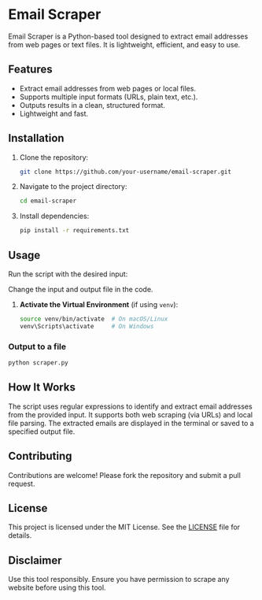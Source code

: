 # Email Scraper

Email Scraper is a Python-based tool designed to extract email addresses from web pages or text files. It is lightweight, efficient, and easy to use.

## Features

- Extract email addresses from web pages or local files.
- Supports multiple input formats (URLs, plain text, etc.).
- Outputs results in a clean, structured format.
- Lightweight and fast.

## Installation

1. Clone the repository:
   ```bash
   git clone https://github.com/your-username/email-scraper.git
   ```
2. Navigate to the project directory:
   ```bash
   cd email-scraper
   ```
3. Install dependencies:
   ```bash
   pip install -r requirements.txt
   ```

## Usage

Run the script with the desired input:

Change the input and output file in the code.

1. **Activate the Virtual Environment** (if using `venv`):
   ```bash
   source venv/bin/activate  # On macOS/Linux
   venv\Scripts\activate     # On Windows
   ```

### Output to a file

```bash
python scraper.py
```

## How It Works

The script uses regular expressions to identify and extract email addresses from the provided input. It supports both web scraping (via URLs) and local file parsing. The extracted emails are displayed in the terminal or saved to a specified output file.

## Contributing

Contributions are welcome! Please fork the repository and submit a pull request.

## License

This project is licensed under the MIT License. See the [LICENSE](LICENSE) file for details.

## Disclaimer

Use this tool responsibly. Ensure you have permission to scrape any website before using this tool.

